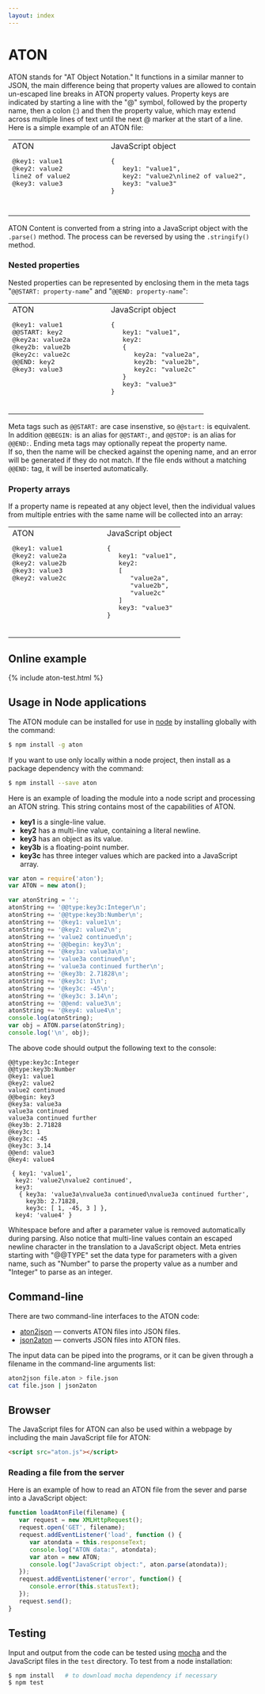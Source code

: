 ```yaml
---
layout: index
---
```



ATON
===============

ATON stands for "AT Object Notation."  It functions in a similar
manner to JSON, the main difference being that property values are
allowed to contain un-escaped line breaks in ATON property values.
Property keys are indicated by starting a line with the "@" symbol,
followed by the property name, then a colon (:) and then the property
value, which may extend across multiple lines of text until the next
@ marker at the start of a line.  Here is a simple example of an ATON file:

<center>
<table style="with:450px;;">
<tr valign=top>
<td style="margin:10px;">
ATON
<pre style="height:100px;">
@key1: value1
@key2: value2
line2 of value2
@key3: value3
</pre>
</td>
<td style="width:50px;"></td>
<td style="margin:10px;">
JavaScript object
<pre style="height:100px;">
{
   key1: "value1",
   key2: "value2\nline2 of value2",
   key3: "value3"
}
</td>
</tr>
</table>
</center>

ATON Content is converted from a string into a JavaScript object
with the `.parse()` method.  The process can be reversed by using the
`.stringify()` method.  

### Nested properties

Nested properties can be represented by enclosing
them in the meta tags "`@@START: property-name`" and "`@@END: property-name`":

<center>
<table style="with:450px;;">
<tr valign=top>
<td style="margin:10px;">
ATON
<pre style="height:170px;">
@key1: value1
@@START: key2
@key2a: value2a
@key2b: value2b
@key2c: value2c
@@END: key2
@key3: value3
</pre>
</td>
<td style="width:50px;"></td>
<td style="margin:10px;">
JavaScript object
<pre style="height:170px;">
{
   key1: "value1",
   key2: 
   {
      key2a: "value2a",
      key2b: "value2b",
      key2c: "value2c"
   }
   key3: "value3"
}
</td>
</tr>
</table>
</center>

Meta tags such as `@@START:` are case insenstive, so `@@start:` is equivalent.
In addition `@@BEGIN:` is an alias for `@@START:`, and `@@STOP:` is an
alias for `@@END:`. Ending meta tags may optionally repeat the property name.  
If so, then the name will be checked against the opening name, and an error 
will be generated if they do not match.  If the file ends without a matching `@@END:` tag, it will be inserted automatically.


### Property arrays

If a property name is repeated at any object level, then the individual
values from multiple entries with the same name will be collected into
an array:

<center>
<table style="with:450px;;">
<tr valign=top>
<td style="margin:10px;">
ATON
<pre style="height:170px;">
@key1: value1
@key2: value2a
@key2: value2b
@key3: value3
@key2: value2c
</pre>
</td>
<td style="width:50px;"></td>
<td style="margin:10px;">
JavaScript object
<pre style="height:170px;">
{
   key1: "value1",
   key2: 
   [
      "value2a",
      "value2b",
      "value2c"
   ]
   key3: "value3"
}
</td>
</tr>
</table>
</center>



## Online example

{% include aton-test.html %}


## Usage in Node applications

The ATON module can be installed for use in [node](http://nodejs.org) by
installing globally with the command:

``` bash
$ npm install -g aton
```

If you want to use only locally within a node project, then install
as a package dependency with the command:

``` bash
$ npm install --save aton
```

Here is an example of loading the module into a node script and processing
an ATON string.  This string contains most of the capabilities of
ATON.

* **key1** is a single-line value.
* **key2** has a multi-line value, containing a literal newline.
* **key3** has an object as its value.
* **key3b** is a floating-point number.
* **key3c** has three integer values which are packed into a JavaScript array.

``` javascript
var aton = require('aton');
var ATON = new aton();

var atonString = '';
atonString += '@@type:key3c:Integer\n';
atonString += '@@type:key3b:Number\n';
atonString += '@key1: value1\n';
atonString += '@key2: value2\n';
atonString += 'value2 continued\n';
atonString += '@@begin: key3\n';
atonString += '@key3a: value3a\n';
atonString += 'value3a continued\n';
atonString += 'value3a continued further\n';
atonString += '@key3b: 2.71828\n';
atonString += '@key3c: 1\n';
atonString += '@key3c: -45\n';
atonString += '@key3c: 3.14\n';
atonString += '@@end: value3\n';
atonString += '@key4: value4\n';
console.log(atonString);
var obj = ATON.parse(atonString);
console.log('\n', obj);
```

The above code should output the following text to the console:

``` text
@@type:key3c:Integer
@@type:key3b:Number
@key1: value1
@key2: value2
value2 continued
@@begin: key3
@key3a: value3a
value3a continued
value3a continued further
@key3b: 2.71828
@key3c: 1
@key3c: -45
@key3c: 3.14
@@end: value3
@key4: value4

 { key1: 'value1',
  key2: 'value2\nvalue2 continued',
  key3:
   { key3a: 'value3a\nvalue3a continued\nvalue3a continued further',
     key3b: 2.71828,
     key3c: [ 1, -45, 3 ] },
  key4: 'value4' }
```

Whitespace before and after a parameter value is removed automatically
during parsing.  Also notice that multi-line values contain an
escaped newline character in the translation to a JavaScript object.
Meta entries starting with "@@TYPE" set the data type for parameters
with a given name, such as "Number" to parse the property value as
a number and "Integer" to parse as an integer.


## Command-line

There are two command-line interfaces to the ATON code:

* [aton2json](https://github.com/craigsapp/ATON/blob/master/example/cli/aton2json) &mdash; converts ATON files into JSON files.
* [json2aton](https://github.com/craigsapp/ATON/blob/master/example/cli/json2aton) &mdash; converts JSON files into ATON files.

The input data can be piped into the programs, or it can be given through 
a filename in the command-line arguments list:

``` bash
aton2json file.aton > file.json
cat file.json | json2aton
```


## Browser

The JavaScript files for ATON can also be used within
a webpage by including the main JavaScript file for ATON:

``` HTML
<script src="aton.js"></script>
```

### Reading a file from the server

Here is an example of how to read an ATON file from the sever and parse
into a JavaScript object:

``` javascript
function loadAtonFile(filename) {
   var request = new XMLHttpRequest();
   request.open('GET', filename);
   request.addEventListener('load', function () {
      var atondata = this.responseText;
      console.log("ATON data:", atondata);
      var aton = new ATON;
      console.log("JavaScript object:", aton.parse(atondata));
   });
   request.addEventListener('error', function() {
      console.error(this.statusText);
   });
   request.send();
}

```



## Testing

Input and output from the code can be tested using
[mocha](http://mochajs.org) and the JavaScript files in the `test`
directory.  To test from a node installation:

``` bash
$ npm install   # to download mocha dependency if necessary
$ npm test
```


